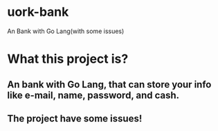 # uork-bank
An Bank with Go Lang(with some issues) 

# What this project is?
## An bank with Go Lang, that can store your info like e-mail, name, password, and cash.

## The project have some issues!
